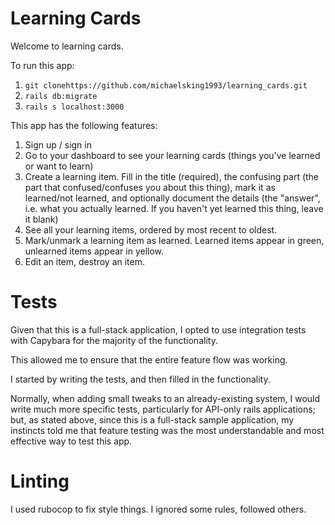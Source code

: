 # Learning Cards

Welcome to learning cards.

To run this app:
 1. `git clonehttps://github.com/michaelsking1993/learning_cards.git`
 2. `rails db:migrate`
 3. `rails s localhost:3000`
 
This app has the following features:
 1. Sign up / sign in
 2. Go to your dashboard to see your learning cards (things you've learned or want to learn)
 3. Create a learning item. Fill in the title (required), the confusing part (the part that confused/confuses you
 about this thing), mark it as learned/not learned, and optionally document the details (the "answer", i.e.
 what you actually learned. If you haven't yet learned this thing, leave it blank)
 4. See all your learning items, ordered by most recent to oldest.
 5. Mark/unmark a learning item as learned. Learned items appear in green, unlearned items appear in yellow.
 6. Edit an item, destroy an item.

# Tests
Given that this is a full-stack application, I opted to use integration tests with Capybara for
the majority of the functionality.

This allowed me to ensure that the entire feature flow was working.

I started by writing the tests, and then filled in the functionality.

Normally, when adding small tweaks to an already-existing system, I would write much more specific tests,
particularly for API-only rails applications; but, as stated above, since this is a full-stack sample application,
my instincts told me that feature testing was the most understandable and most effective way to test this app.

# Linting
I used rubocop to fix style things. I ignored some rules, followed others.